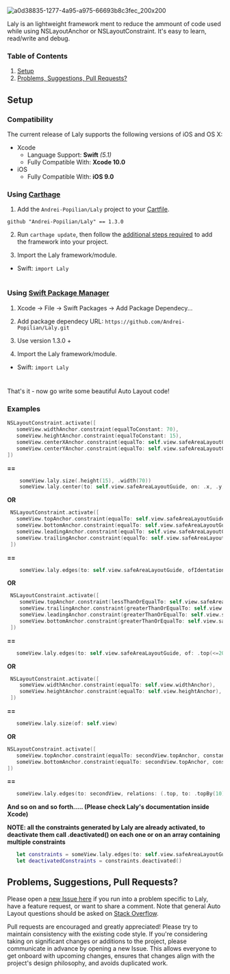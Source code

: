 ![a0d38835-1277-4a95-a975-66693b8c3fec_200x200](https://user-images.githubusercontent.com/45980382/63086325-ed88d500-bf4f-11e9-9973-5df46b4ba4ea.png)

Laly is an lightweight framework ment to reduce the ammount of code used while using NSLayoutAnchor or NSLayoutConstraint.
It's easy to learn, read/write and debug.


### Table of Contents
 1. [Setup](#setup)
 2. [Problems, Suggestions, Pull Requests?](#problems-suggestions-pull-requests)

## Setup
### Compatibility
The current release of Laly supports the following versions of iOS and OS X:

* Xcode
  * Language Support: **Swift** *(5.1)*
  * Fully Compatible With: **Xcode 10.0**
* iOS
  * Fully Compatible With: **iOS 9.0**
  
  
### Using [Carthage](https://github.com/Carthage/Carthage)
1. Add the `Andrei-Popilian/Laly` project to your [Cartfile](https://github.com/Carthage/Carthage/blob/master/Documentation/Artifacts.md#cartfile).

  ```ogdl
  github "Andrei-Popilian/Laly" == 1.3.0
  ```

2. Run `carthage update`, then follow the [additional steps required](https://github.com/Carthage/Carthage#adding-frameworks-to-an-application) to add the framework into your project.

3. Import the Laly framework/module.
  * Swift: `import Laly`

# 

### Using [Swift Package Manager](https://swift.org/package-manager)
1. Xcode -> File -> Swift Packages -> Add Package Dependecy...

2. Add package dependecy URL: `https://github.com/Andrei-Popilian/Laly.git`

3. Use version 1.3.0 +

4. Import the Laly framework/module.
  * Swift: `import Laly`

#

That's it - now go write some beautiful Auto Layout code!


### Examples


```swift
NSLayoutConstraint.activate([
   someView.widthAnchor.constraint(equalToConstant: 70),
   someView.heightAnchor.constraint(equalToConstant: 15),
   someView.centerXAnchor.constraint(equalTo: self.view.safeAreaLayoutGuide.centerXAnchor),
   someView.centerYAnchor.constraint(equalTo: self.view.safeAreaLayoutGuide.centerYAnchor),
])
```
**==**
```swift
    someView.laly.size(.height(15), .width(70))
    someView.laly.center(to: self.view.safeAreaLayoutGuide, on: .x, .y)
```

**OR**
```swift
 NSLayoutConstraint.activate([
   someView.topAnchor.constraint(equalTo: self.view.safeAreaLayoutGuide.topAnchor, constant: 20),
   someView.bottomAnchor.constraint(equalTo: self.view.safeAreaLayoutGuide.topAnchor, constant: -20),
   someView.leadingAnchor.constraint(equalTo: self.view.safeAreaLayoutGuide.leadingAnchor, constant: 20),
   someView.trailingAnchor.constraint(equalTo: self.view.safeAreaLayoutGuide.trailingAnchor, constant: -20),
 ])
```
**==**
```swift
    someView.laly.edges(to: self.view.safeAreaLayoutGuide, ofIdentation: 20)
```

**OR**
```swift
 NSLayoutConstraint.activate([
    someView.topAnchor.constraint(lessThanOrEqualTo: self.view.safeAreaLayoutGuide.topAnchor, constant: 20),
    someView.trailingAnchor.constraint(greaterThanOrEqualTo: self.view.safeAreaLayoutGuide.trailingAnchor, constant: -15),
    someView.leadingAnchor.constraint(greaterThanOrEqualTo: self.view.safeAreaLayoutGuide.leadingAnchor, constant: 15),
    someView.bottomAnchor.constraint(greaterThanOrEqualTo: self.view.safeAreaLayoutGuide.topAnchor, constant: -20),
 ])
```
**==**
```swift
   someView.laly.edges(to: self.view.safeAreaLayoutGuide, of: .top(<=20), .trail(>=(-15)), .lead(>=15), .bot(>=(-20)))
```

**OR**
```swift
 NSLayoutConstraint.activate([
    someView.widthAnchor.constraint(equalTo: self.view.widthAnchor),
    someView.heightAnchor.constraint(equalTo: self.view.heightAnchor),  
 ])
```
**==**
```swift
   someView.laly.size(of: self.view)
```

**OR**
```swift
NSLayoutConstraint.activate([
   someView.topAnchor.constraint(equalTo: secondView.topAnchor, constant: 20),
   someView.bottomAnchor.constraint(equalTo: secondView.topAnchor, constant: 100)
])
```
**==**
```swift
   someView.laly.edges(to: secondView, relations: (.top, to: .topBy(10)), (.bot, to: .topBy(100)))
```


**And so on and so forth..... (Please check Laly's documentation inside Xcode)**

**NOTE: all the constraints generated by Laly are already activated, to deactivate them call .deactivated() on each one or on an array containing multiple constraints**

```swift
   let constraints = someView.laly.edges(to: self.view.safeAreaLayoutGuide, of: .top(<=20), .trail(>=(-15)), .lead(>=15), .bot(>=(-20)))
   let deactivatedConstraints = constraints.deactivated()
```

## Problems, Suggestions, Pull Requests?
Please open a [new Issue here](https://github.com/Andrei-Popilian/Laly/issues/new) if you run into a problem specific to Laly, have a feature request, or want to share a comment. Note that general Auto Layout questions should be asked on [Stack Overflow](http://stackoverflow.com).

Pull requests are encouraged and greatly appreciated! Please try to maintain consistency with the existing code style. If you're considering taking on significant changes or additions to the project, please communicate in advance by opening a new Issue. This allows everyone to get onboard with upcoming changes, ensures that changes align with the project's design philosophy, and avoids duplicated work.
